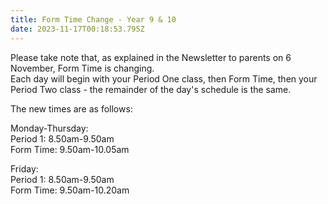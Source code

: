```yaml
---
title: Form Time Change - Year 9 & 10
date: 2023-11-17T00:18:53.795Z
---
```

Please take note that, as explained in the Newsletter to parents on 6 November, Form Time is changing.  
Each day will begin with your Period One class, then Form Time, then your Period Two class - the remainder of the day's schedule is the same.  

The new times are as follows:



Monday-Thursday:  
Period 1: 8.50am-9.50am  
Form Time: 9.50am-10.05am

Friday:  
Period 1: 8.50am-9.50am  
Form Time: 9.50am-10.20am